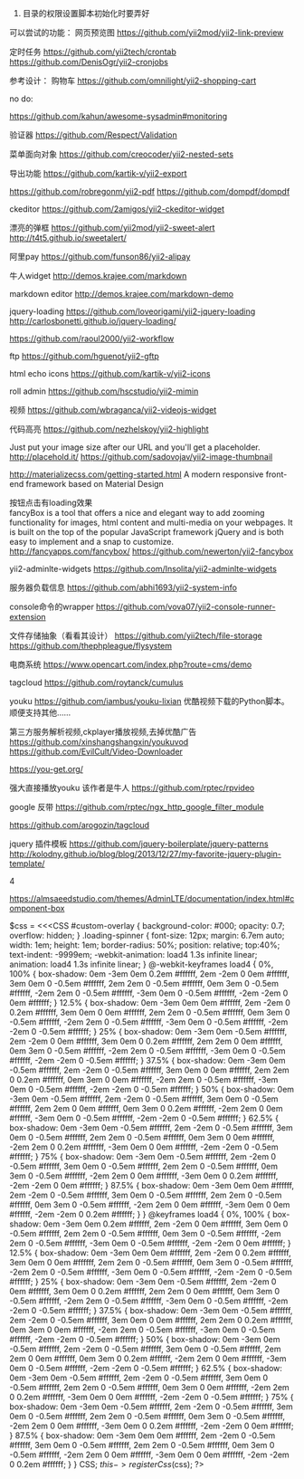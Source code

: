 1. 目录的权限设置脚本初始化时要弄好

可以尝试的功能：
网页预览图
https://github.com/yii2mod/yii2-link-preview

定时任务
https://github.com/yii2tech/crontab
https://github.com/DenisOgr/yii2-cronjobs



参考设计：
购物车
https://github.com/omnilight/yii2-shopping-cart


no do:


https://github.com/kahun/awesome-sysadmin#monitoring

验证器
https://github.com/Respect/Validation


菜单面向对象
https://github.com/creocoder/yii2-nested-sets





导出功能
https://github.com/kartik-v/yii2-export

https://github.com/robregonm/yii2-pdf
https://github.com/dompdf/dompdf

ckeditor
https://github.com/2amigos/yii2-ckeditor-widget

漂亮的弹框
https://github.com/yii2mod/yii2-sweet-alert
http://t4t5.github.io/sweetalert/

阿里pay
https://github.com/funson86/yii2-alipay

牛人widget
http://demos.krajee.com/markdown

markdown editor
http://demos.krajee.com/markdown-demo

jquery-loading
https://github.com/loveorigami/yii2-jquery-loading
http://carlosbonetti.github.io/jquery-loading/

https://github.com/raoul2000/yii2-workflow


ftp
https://github.com/hguenot/yii2-gftp

html echo icons
https://github.com/kartik-v/yii2-icons

roll admin
https://github.com/hscstudio/yii2-mimin

视频
https://github.com/wbraganca/yii2-videojs-widget

代码高亮
https://github.com/nezhelskoy/yii2-highlight

Just put your image size after our URL and you'll get a placeholder.
http://placehold.it/
https://github.com/sadovojav/yii2-image-thumbnail

http://materializecss.com/getting-started.html
A modern responsive front-end framework based on Material Design

按钮点击有loading效果  
fancyBox is a tool that offers a nice and elegant way to add zooming functionality for images, html content and multi-media on your webpages. It is built on the top of the popular JavaScript framework jQuery and is both easy to implement and a snap to customize.
http://fancyapps.com/fancybox/
https://github.com/newerton/yii2-fancybox

yii2-adminlte-widgets
https://github.com/Insolita/yii2-adminlte-widgets

服务器负载信息
https://github.com/abhi1693/yii2-system-info

console命令的wrapper
https://github.com/vova07/yii2-console-runner-extension


文件存储抽象（看看其设计）
https://github.com/yii2tech/file-storage
https://github.com/thephpleague/flysystem

电商系统
https://www.opencart.com/index.php?route=cms/demo

tagcloud
https://github.com/roytanck/cumulus

youku
https://github.com/iambus/youku-lixian
优酷视频下载的Python脚本。顺便支持其他……

第三方服务解析视频,ckplayer播放视频,去掉优酷广告
https://github.com/xinshangshangxin/youkuvod
https://github.com/EvilCult/Video-Downloader

https://you-get.org/

强大直接播放youku  该作者是牛人
https://github.com/rptec/rpvideo

google 反带
https://github.com/rptec/ngx_http_google_filter_module

https://github.com/arogozin/tagcloud

jquery 插件模板
https://github.com/jquery-boilerplate/jquery-patterns
http://kolodny.github.io/blog/blog/2013/12/27/my-favorite-jquery-plugin-template/

4

https://almsaeedstudio.com/themes/AdminLTE/documentation/index.html#component-box



$css = <<<CSS
#custom-overlay {
  background-color: #000;
  opacity: 0.7;
  overflow: hidden;
}
.loading-spinner {
  font-size: 12px;
  margin: 6.7em auto;
  width: 1em;
  height: 1em;
  border-radius: 50%;
  position: relative;
  top:40%;
  text-indent: -9999em;
  -webkit-animation: load4 1.3s infinite linear;
  animation: load4 1.3s infinite linear;
}
@-webkit-keyframes load4 {
  0%,
  100% {
    box-shadow: 0em -3em 0em 0.2em #ffffff, 2em -2em 0 0em #ffffff, 3em 0em 0 -0.5em #ffffff, 2em 2em 0 -0.5em #ffffff, 0em 3em 0 -0.5em #ffffff, -2em 2em 0 -0.5em #ffffff, -3em 0em 0 -0.5em #ffffff, -2em -2em 0 0em #ffffff;
  }
  12.5% {
    box-shadow: 0em -3em 0em 0em #ffffff, 2em -2em 0 0.2em #ffffff, 3em 0em 0 0em #ffffff, 2em 2em 0 -0.5em #ffffff, 0em 3em 0 -0.5em #ffffff, -2em 2em 0 -0.5em #ffffff, -3em 0em 0 -0.5em #ffffff, -2em -2em 0 -0.5em #ffffff;
  }
  25% {
    box-shadow: 0em -3em 0em -0.5em #ffffff, 2em -2em 0 0em #ffffff, 3em 0em 0 0.2em #ffffff, 2em 2em 0 0em #ffffff, 0em 3em 0 -0.5em #ffffff, -2em 2em 0 -0.5em #ffffff, -3em 0em 0 -0.5em #ffffff, -2em -2em 0 -0.5em #ffffff;
  }
  37.5% {
    box-shadow: 0em -3em 0em -0.5em #ffffff, 2em -2em 0 -0.5em #ffffff, 3em 0em 0 0em #ffffff, 2em 2em 0 0.2em #ffffff, 0em 3em 0 0em #ffffff, -2em 2em 0 -0.5em #ffffff, -3em 0em 0 -0.5em #ffffff, -2em -2em 0 -0.5em #ffffff;
  }
  50% {
    box-shadow: 0em -3em 0em -0.5em #ffffff, 2em -2em 0 -0.5em #ffffff, 3em 0em 0 -0.5em #ffffff, 2em 2em 0 0em #ffffff, 0em 3em 0 0.2em #ffffff, -2em 2em 0 0em #ffffff, -3em 0em 0 -0.5em #ffffff, -2em -2em 0 -0.5em #ffffff;
  }
  62.5% {
    box-shadow: 0em -3em 0em -0.5em #ffffff, 2em -2em 0 -0.5em #ffffff, 3em 0em 0 -0.5em #ffffff, 2em 2em 0 -0.5em #ffffff, 0em 3em 0 0em #ffffff, -2em 2em 0 0.2em #ffffff, -3em 0em 0 0em #ffffff, -2em -2em 0 -0.5em #ffffff;
  }
  75% {
    box-shadow: 0em -3em 0em -0.5em #ffffff, 2em -2em 0 -0.5em #ffffff, 3em 0em 0 -0.5em #ffffff, 2em 2em 0 -0.5em #ffffff, 0em 3em 0 -0.5em #ffffff, -2em 2em 0 0em #ffffff, -3em 0em 0 0.2em #ffffff, -2em -2em 0 0em #ffffff;
  }
  87.5% {
    box-shadow: 0em -3em 0em 0em #ffffff, 2em -2em 0 -0.5em #ffffff, 3em 0em 0 -0.5em #ffffff, 2em 2em 0 -0.5em #ffffff, 0em 3em 0 -0.5em #ffffff, -2em 2em 0 0em #ffffff, -3em 0em 0 0em #ffffff, -2em -2em 0 0.2em #ffffff;
  }
}
@keyframes load4 {
  0%,
  100% {
    box-shadow: 0em -3em 0em 0.2em #ffffff, 2em -2em 0 0em #ffffff, 3em 0em 0 -0.5em #ffffff, 2em 2em 0 -0.5em #ffffff, 0em 3em 0 -0.5em #ffffff, -2em 2em 0 -0.5em #ffffff, -3em 0em 0 -0.5em #ffffff, -2em -2em 0 0em #ffffff;
  }
  12.5% {
    box-shadow: 0em -3em 0em 0em #ffffff, 2em -2em 0 0.2em #ffffff, 3em 0em 0 0em #ffffff, 2em 2em 0 -0.5em #ffffff, 0em 3em 0 -0.5em #ffffff, -2em 2em 0 -0.5em #ffffff, -3em 0em 0 -0.5em #ffffff, -2em -2em 0 -0.5em #ffffff;
  }
  25% {
    box-shadow: 0em -3em 0em -0.5em #ffffff, 2em -2em 0 0em #ffffff, 3em 0em 0 0.2em #ffffff, 2em 2em 0 0em #ffffff, 0em 3em 0 -0.5em #ffffff, -2em 2em 0 -0.5em #ffffff, -3em 0em 0 -0.5em #ffffff, -2em -2em 0 -0.5em #ffffff;
  }
  37.5% {
    box-shadow: 0em -3em 0em -0.5em #ffffff, 2em -2em 0 -0.5em #ffffff, 3em 0em 0 0em #ffffff, 2em 2em 0 0.2em #ffffff, 0em 3em 0 0em #ffffff, -2em 2em 0 -0.5em #ffffff, -3em 0em 0 -0.5em #ffffff, -2em -2em 0 -0.5em #ffffff;
  }
  50% {
    box-shadow: 0em -3em 0em -0.5em #ffffff, 2em -2em 0 -0.5em #ffffff, 3em 0em 0 -0.5em #ffffff, 2em 2em 0 0em #ffffff, 0em 3em 0 0.2em #ffffff, -2em 2em 0 0em #ffffff, -3em 0em 0 -0.5em #ffffff, -2em -2em 0 -0.5em #ffffff;
  }
  62.5% {
    box-shadow: 0em -3em 0em -0.5em #ffffff, 2em -2em 0 -0.5em #ffffff, 3em 0em 0 -0.5em #ffffff, 2em 2em 0 -0.5em #ffffff, 0em 3em 0 0em #ffffff, -2em 2em 0 0.2em #ffffff, -3em 0em 0 0em #ffffff, -2em -2em 0 -0.5em #ffffff;
  }
  75% {
    box-shadow: 0em -3em 0em -0.5em #ffffff, 2em -2em 0 -0.5em #ffffff, 3em 0em 0 -0.5em #ffffff, 2em 2em 0 -0.5em #ffffff, 0em 3em 0 -0.5em #ffffff, -2em 2em 0 0em #ffffff, -3em 0em 0 0.2em #ffffff, -2em -2em 0 0em #ffffff;
  }
  87.5% {
    box-shadow: 0em -3em 0em 0em #ffffff, 2em -2em 0 -0.5em #ffffff, 3em 0em 0 -0.5em #ffffff, 2em 2em 0 -0.5em #ffffff, 0em 3em 0 -0.5em #ffffff, -2em 2em 0 0em #ffffff, -3em 0em 0 0em #ffffff, -2em -2em 0 0.2em #ffffff;
  }
}
CSS;
$this->registerCss($css);
?>


<div id="custom-overlay" class="loading-shown" style="display:none;position: absolute; z-index: 1; top: 2652px; left: 350px; width: 360px; height: 180px;">
	<div class="loading-spinner">
	        Custom loading...
	</div>
</div>
